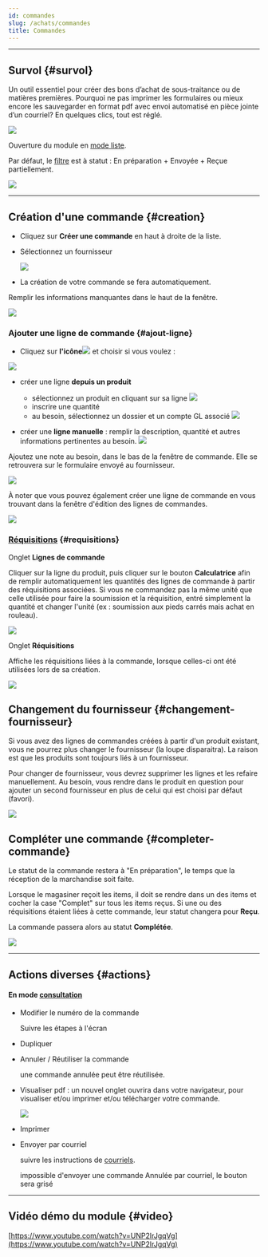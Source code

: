 ```yaml
---
id: commandes
slug: /achats/commandes
title: Commandes
---
```


---

## Survol {#survol}

Un outil essentiel pour créer des bons d’achat de sous-traitance ou de matières premières. Pourquoi ne pas imprimer les formulaires ou mieux encore les sauvegarder en format pdf avec envoi automatisé en pièce jointe d’un courriel? En quelques clics, tout est réglé.

![](../../static/img/Commandes_01.png)

Ouverture du module en [mode liste](../fonctionnalites-generales/navigation.md#mode-liste).

Par défaut, le [filtre](../fonctionnalites-generales/navigation.md#filtres-tris) est à statut : En préparation + Envoyée + Reçue partiellement.

![](../../static/img/Commandes_02.png)

---

## Création d'une commande {#creation}

- Cliquez sur **Créer une commande** en haut à droite de la liste.

- Sélectionnez un fournisseur

  ![](../../static/img/Commandes_03.png)

- La création de votre commande se fera automatiquement.

Remplir les informations manquantes dans le haut de la fenêtre.

![](../../static/img/Commandes_04.png)

### Ajouter une ligne de commande {#ajout-ligne}

- Cliquez sur **l'icône**![](../../static/img/Contacts_2_iconeajout.png) et choisir si vous voulez :

![](../../static/img/Commandes_05.png)

- créer une ligne **depuis un produit**

  - sélectionnez un produit en cliquant sur sa ligne
    ![](../../static/img/Commandes_06.png)
  - inscrire une quantité
  - au besoin, sélectionnez un dossier et un compte GL associé
    ![](../../static/img/Commandes_07.png)

- créer une **ligne manuelle** : remplir la description, quantité et autres informations pertinentes au besoin.
  ![](../../static/img/Commandes_09.png)

Ajoutez une note au besoin, dans le bas de la fenêtre de commande. Elle se retrouvera sur le formulaire envoyé au fournisseur.

![](../../static/img/Commandes_10.png)

À noter que vous pouvez également créer une ligne de commande en vous trouvant dans la fenêtre d'édition des lignes de commandes.

![](../../static/img/Commandes_13.png)

### [Réquisitions](../achats/requisitions.md) {#requisitions}

Onglet **Lignes de commande**

Cliquer sur la ligne du produit, puis cliquer sur le bouton **Calculatrice** afin de remplir automatiquement les quantités des lignes de commande à partir des réquisitions associées. Si vous ne commandez pas la même unité que celle utilisée pour faire la soumission et la réquisition, entré simplement la quantité et changer l'unité (ex : soumission aux pieds carrés mais achat en rouleau).

![](../../static/img/Commandes_14.png)

Onglet **Réquisitions**

Affiche les réquisitions liées à la commande, lorsque celles-ci ont été utilisées lors de sa création.

![](../../static/img/Commandes_12.png)

## Changement du fournisseur {#changement-fournisseur}

Si vous avez des lignes de commandes créées à partir d'un produit existant, vous ne pourrez plus changer le fournisseur (la loupe disparaitra). La raison est que les produits sont toujours liés à un fournisseur.

Pour changer de fournisseur, vous devrez supprimer les lignes et les refaire manuellement.
Au besoin, vous rendre dans le produit en question pour ajouter un second fournisseur en plus de celui qui est choisi par défaut (favori).

![](../../static/img/Produits_07.png)

## Compléter une commande {#completer-commande}

Le statut de la commande restera à "En préparation", le temps que la réception de la marchandise soit faite.

Lorsque le magasiner reçoit les items, il doit se rendre dans un des items et cocher la case "Complet" sur tous les items reçus. Si une ou des réquisitions étaient liées à cette commande, leur statut changera pour **Reçu**.

La commande passera alors au statut **Complétée**.

![](../../static/img/Commande_complet.gif)

---

## Actions diverses {#actions}

#### En mode [consultation](../fonctionnalites-generales/navigation.md#mode-consultation)

- Modifier le numéro de la commande

  Suivre les étapes à l'écran

- Dupliquer
- Annuler / Réutiliser la commande

  une commande annulée peut être réutilisée.

- Visualiser pdf : un nouvel onglet ouvrira dans votre navigateur, pour visualiser et/ou imprimer et/ou télécharger votre commande.

  ![](../../static/img/Commandes_11.png)

- Imprimer
- Envoyer par courriel

  suivre les instructions de [courriels](../fonctionnalites-generales/courriels.md).

  impossible d'envoyer une commande Annulée par courriel, le bouton sera grisé

---

## Vidéo démo du module {#video}

[https://www.youtube.com/watch?v=UNP2lrJgqVg](https://www.youtube.com/watch?v=UNP2lrJgqVg)
